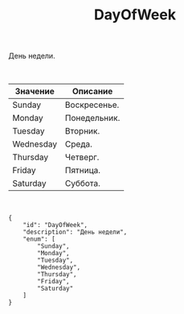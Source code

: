 ﻿---
layout: default
title: DayOfWeek
position: 
categories: 
tags: 
---

День недели.

   

|Значение|Описание|
|--------|--------|
|Sunday|Воскресенье.|
|Monday|Понедельник.|
|Tuesday|Вторник.|
|Wednesday|Среда.|
|Thursday|Четверг.|
|Friday|Пятница.|
|Saturday|Суббота.|

    

```
{
	"id": "DayOfWeek",
	"description": "День недели",
	"enum": [
		"Sunday",
		"Monday",
		"Tuesday",
		"Wednesday",
		"Thursday",
		"Friday",
		"Saturday"		
	]
}
```

 

 

